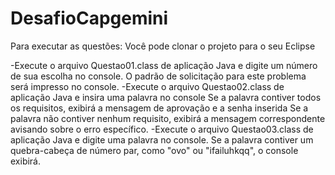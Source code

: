 # DesafioCapgemini

Para executar as questões: 
Você pode clonar o projeto para o seu Eclipse 

  -Execute o arquivo Questao01.class de aplicação Java e digite um número de sua escolha no console. O padrão de solicitação para este problema será impresso no console. 
  -Execute o arquivo Questao02.class de aplicação Java e insira uma palavra no console Se a palavra contiver todos os requisitos, exibirá a mensagem de aprovação e a senha inserida Se a palavra não contiver nenhum requisito, exibirá a mensagem correspondente avisando sobre o erro específico.
  -Execute o arquivo Questao03.class de aplicação Java e digite uma palavra no console. Se a palavra contiver um quebra-cabeça de número par, como "ovo" ou "ifailuhkqq", o console exibirá.
